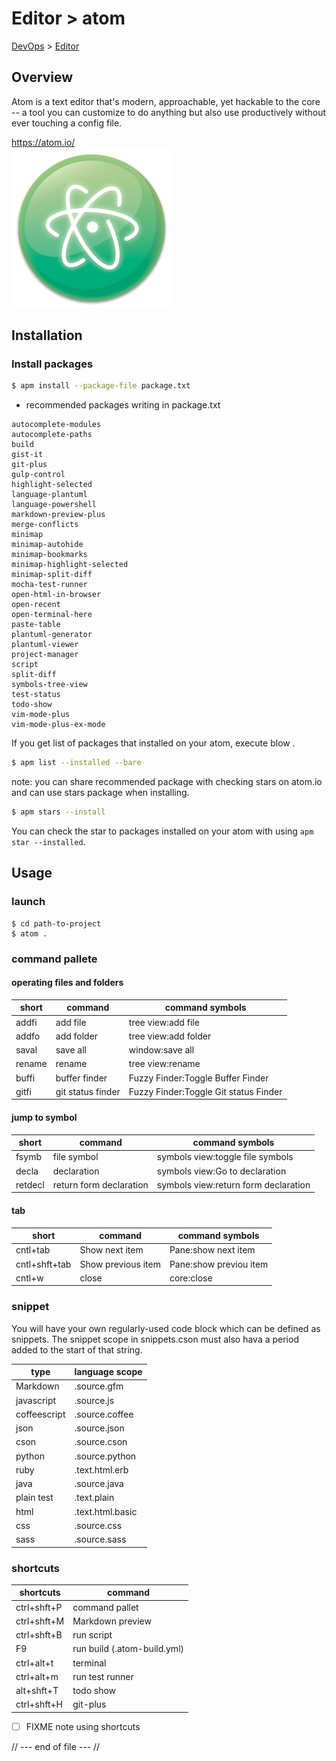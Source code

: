 # Editor > atom
[DevOps](../index.md) > [Editor](index.md)

## Overview
Atom is a text editor that's modern, approachable, yet hackable to the core -- a tool you can customize to do anything but also use productively without ever touching a config file.

https://atom.io/  
![atom-log](img/atom-log.png)

## Installation

### Install packages
```bash
$ apm install --package-file package.txt
```

* recommended packages writing in package.txt
```
autocomplete-modules
autocomplete-paths
build
gist-it
git-plus
gulp-control
highlight-selected
language-plantuml
language-powershell
markdown-preview-plus
merge-conflicts
minimap
minimap-autohide
minimap-bookmarks
minimap-highlight-selected
minimap-split-diff
mocha-test-runner
open-html-in-browser
open-recent
open-terminal-here
paste-table
plantuml-generator
plantuml-viewer
project-manager
script
split-diff
symbols-tree-view
test-status
todo-show
vim-mode-plus
vim-mode-plus-ex-mode
```

If you get list of packages that installed on your atom, execute blow .

```bash
$ apm list --installed --bare
```

note: you can share recommended package with checking stars on atom.io and can use stars package when installing.

```bash
$ apm stars --install
```

You can check the star to packages installed on your atom with using `apm star --installed`.

## Usage
### launch
```
$ cd path-to-project
$ atom .
```

### command pallete

#### operating files and folders

|short   |command       |command symbols        |
|--------|--------------|-----------------------|
|addfi   |add file      |tree view:add file     |
|addfo   |add folder    |tree view:add folder   |
|saval   |save all      |window:save all        |
|rename  |rename        |tree view:rename       |
|buffi   |buffer finder |Fuzzy Finder:Toggle Buffer Finder |
|gitfi   |git status finder|Fuzzy Finder:Toggle Git status Finder |

#### jump to symbol

|short   |command       |command symbols                   |
|--------|--------------|----------------------------------|
|fsymb   |file symbol   |symbols view:toggle file symbols  |
|decla   |declaration   |symbols view:Go to declaration    |
|retdecl |return form declaration|symbols view:return form declaration |

#### tab
|short         |command           |command symbols        |
|--------------|------------------|-----------------------|
|cntl+tab      |Show next item    |Pane:show next item    |
|cntl+shft+tab |Show previous item|Pane:show previou item |
|cntl+w        |close             |core:close             |


### snippet
You will have your own regularly-used code block which can be defined as snippets.
The snippet scope in snippets.cson must also hava a period added to the start of that string.

|type        |language scope   |
|------------|-----------------|
|Markdown    |.source.gfm      |
|javascript  |.source.js       |
|coffeescript|.source.coffee   |
|json        |.source.json     |
|cson        |.source.cson     |
|python      |.source.python   |
|ruby        |.text.html.erb   |
|java        |.source.java     |
|plain test  |.text.plain      |
|html        |.text.html.basic |
|css         |.source.css      |
|sass        |.source.sass     |

### shortcuts
|shortcuts   |command          |
|------------|-----------------|
|ctrl+shft+P |command pallet   |
|ctrl+shft+M |Markdown preview |
|ctrl+shft+B |run script       |
|F9          |run build (.atom-build.yml) |
|ctrl+alt+t  |terminal         |
|ctrl+alt+m  |run test runner  |
|alt+shft+T  |todo show        |
|ctrl+shft+H |git-plus         |

 - [ ] FIXME note using shortcuts

// --- end of file --- //

